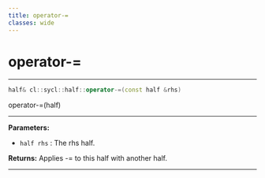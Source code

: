 ```yaml
---
title: operator-=
classes: wide
---
```

# operator-=

---

```cpp
half& cl::sycl::half::operator-=(const half &rhs)
```


operator-=(half) 


---
**Parameters:**

 - `half rhs`
: The rhs half. 

**Returns:** Applies -= to this half with another half. 

---
